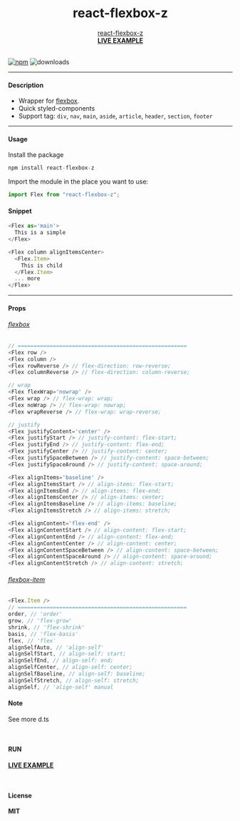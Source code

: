 <div align="center">
    <h1>react-flexbox-z</h1>
    <a href="https://github.com/delpikye-v/react-flexbox-z">react-flexbox-z</a>
    <br />
    <b><a href="https://codesandbox.io/s/x544l">LIVE EXAMPLE</a></b>
</div>

<br />


[![npm](https://img.shields.io/npm/v/react-flexbox-z.svg)](https://www.npmjs.com/package/react-flexbox-z) ![downloads](https://img.shields.io/npm/dt/react-flexbox-z.svg)

---

#### Description
+ Wrapper for [flexbox](https://developer.mozilla.org/en-US/docs/Learn/CSS/CSS_layout/Flexbox).
+ Quick styled-components
+ Support tag: `div`, `nav`, `main`, `aside`, `article`, `header`, `section`, `footer`

---
#### Usage

Install the package

```js
npm install react-flexbox-z
```

Import the module in the place you want to use:
```js
import Flex from "react-flexbox-z";

```

#### Snippet

```js
<Flex as='main'>
  This is a simple
</Flex>
```

```js
<Flex column alignItemsCenter>
  <Flex.Item>
    This is child
  </Flex.Item>
  ... more
</Flex>
```
---

#### Props

###### [flexbox](https://developer.mozilla.org/en-US/docs/Learn/CSS/CSS_layout/Flexbox)
```js
// =====================================================
<Flex row />
<Flex column />
<Flex rowReverse /> // flex-direction: row-reverse;
<Flex columnReverse /> // flex-direction: column-reverse;

// wrap
<Flex flexWrap='nowrap' />
<Flex wrap /> // flex-wrap: wrap;
<Flex noWrap /> // flex-wrap: nowrap;
<Flex wrapReverse /> // flex-wrap: wrap-reverse;

// justify
<Flex justifyContent='center' />
<Flex justifyStart /> // justify-content: flex-start;
<Flex justifyEnd /> // justify-content: flex-end;
<Flex justifyCenter /> // justify-content: center;
<Flex justifySpaceBetween /> // justify-content: space-between;
<Flex justifySpaceAround /> // justify-content: space-around;

<Flex alignItems='baseline' />
<Flex alignItemsStart /> // align-items: flex-start;
<Flex alignItemsEnd /> // align-items: flex-end;
<Flex alignItemsCenter /> // align-items: center;
<Flex alignItemsBaseline /> // align-items: baseline;
<Flex alignItemsStretch /> // align-items: stretch;

<Flex alignContent='flex-end' />
<Flex alignContentStart /> // align-content: flex-start;
<Flex alignContentEnd /> // align-content: flex-end;
<Flex alignContentCenter /> // align-content: center;
<Flex alignContentSpaceBetween /> // align-content: space-between;
<Flex alignContentSpaceAround /> // align-content: space-around;
<Flex alignContentStretch /> // align-content: stretch;
```


###### [flexbox-item](https://developer.mozilla.org/en-US/docs/Learn/CSS/CSS_layout/Flexbox)

```js
<Flex.Item />
// =====================================================
order, // 'order'
grow, // 'flex-grow'
shrink, // 'flex-shrink'
basis, // 'flex-basis'
flex, // 'flex'
alignSelfAuto, // 'align-self'
alignSelfStart, // align-self: start;
alignSelfEnd, // align-self: end;
alignSelfCenter, // align-self: center;
alignSelfBaseline, // align-self: baseline;
alignSelfStretch, // align-self: stretch;
alignSelf, // 'align-self' manual
```

#### Note
See more d.ts

<br />

#### RUN

<b><a href="https://codesandbox.io/s/x544l">LIVE EXAMPLE</a></a>

<br />

#### License

MIT

